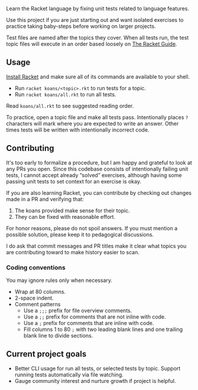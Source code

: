 Learn the Racket language by fixing unit tests related to language features.

Use this project if you are just starting out and want isolated exercises
to practice taking baby-steps before working on larger projects.

Test files are named after the topics they cover. When all tests run, the
test topic files will execute in an order based loosely on [The Racket Guide](https://docs.racket-lang.org/guide/).

## Usage

[Install Racket](https://racket-lang.org/download/) and make sure all of its
commands are available to your shell.

* Run `racket koans/<topic>.rkt` to run tests for a topic.
* Run `racket koans/all.rkt` to run all tests.

Read `koans/all.rkt` to see suggested reading order.

To practice, open a topic file and make all tests pass.
Intentionally places `?` characters will mark where you
are expected to write an answer. Other times tests will
be written with intentionally incorrect code.


## Contributing

It's too early to formalize a procedure, but I am happy and grateful
to look at any PRs you open. Since this codebase consists of intentionally
failing unit tests, I cannot accept already &ldquo;solved&rdquo; exercises,
although having some passing unit tests to set context for an exercise is okay.

If you are also learning Racket, you can contribute by checking out changes
made in a PR and verifying that:

1. The koans provided make sense for their topic.
2. They can be fixed with reasonable effort.

For honor reasons, please do not spoil answers. If you must mention a possible
solution, please keep it to pedagogical discussions.

I do ask that commit messages and PR titles make it clear what topics you are
contributing toward to make history easier to scan.

### Coding conventions

You may ignore rules only when necessary.

* Wrap at 80 columns.
* 2-space indent.
* Comment patterns
    * Use a `;;;` prefix for file overview comments.
    * Use a `;;` prefix for comments that are not inline with code.
    * Use a `;` prefix for comments that are inline with code.
    * Fill columns 1 to 80 `;` with two leading blank lines and one trailing blank line to divide sections.

## Current project goals

* Better CLI usage for run all tests, or selected tests by topic. Support running tests automatically via file watching.
* Gauge community interest and nurture growth if project is helpful.
